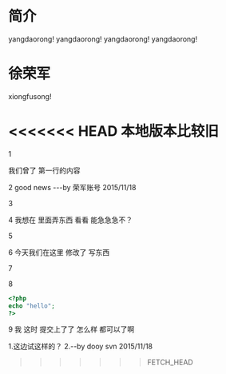 # 简介
yangdaorong!
yangdaorong!
yangdaorong!
yangdaorong!

徐荣军
=======

xiongfusong!

<<<<<<< HEAD
本地版本比较旧
=======
1

我们曾了 第一行的内容

2 good news ---by 荣军账号 2015/11/18

3

4 我想在 里面弄东西 看看 能急急急不？

5

6  今天我们在这里 修改了 写东西

7

8
```php
<?php
echo "hello";
?>
```


9 我 这时 提交上了了  怎么样 都可以了啊

1.这边试这样的？
2.--by dooy svn  2015/11/18
>>>>>>> FETCH_HEAD

